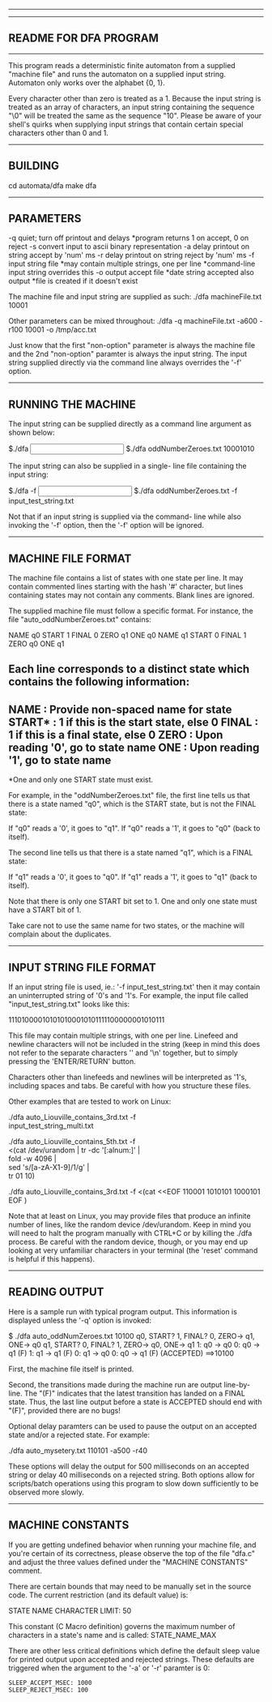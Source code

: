 
----------------------------
----------------------------
   README FOR DFA PROGRAM
----------------------------
----------------------------
This program reads a deterministic finite automaton
from a supplied "machine file" and runs the automaton 
on a supplied input string. Automaton only works
over the alphabet {0, 1}.

Every character other than zero is treated as a 1. 
Because the input string is treated as an array of 
characters, an input string containing the 
sequence "\0" will be treated the same as the 
sequence "10". Please be aware of your shell's
quirks when supplying input strings that contain
certain special characters other than 0 and 1.

--------------
   BUILDING
--------------
cd automata/dfa
make dfa

----------------
   PARAMETERS
----------------
-q           quiet; turn off printout and delays
             *program returns 1 on accept, 0 on reject
-s           convert input to ascii binary representation
-a <num>     delay printout on string accept by 'num' ms
-r <num>     delay printout on string reject by 'num' ms
-f <file>    input string file
             *may contain multiple strings, one per line
             *command-line input string overrides this
-o <file>    output accept file
             *date string accepted also output 
             *file is created if it doesn't exist

The machine file and input string are supplied as such:
./dfa machineFile.txt 10001

Other parameters can be mixed throughout:
./dfa -q machineFile.txt -a600 -r100 10001 -o /tmp/acc.txt

Just know that the first "non-option" parameter is always
the machine file and the 2nd "non-option" paramter is 
always the input string. The input string supplied directly
via the command line always overrides the '-f' option. 

-------------------------
   RUNNING THE MACHINE
-------------------------
The input string can be supplied directly as a
command line argument as shown below:

$./dfa <machine file> <input string>
$./dfa oddNumberZeroes.txt 10001010

The input string can also be supplied in a single-
line file containing the input string:

$./dfa <machine file> -f <input string file>
$./dfa oddNumberZeroes.txt -f input_test_string.txt

Not that if an input string is supplied via the command-
line while also invoking the '-f' option, then the '-f'
option will be ignored.

-------------------------
   MACHINE FILE FORMAT
-------------------------
The machine file contains a list of states with one
state per line. It may contain commented lines starting
with the hash '#' character, but lines containing states
may not contain any comments. Blank lines are ignored.

The supplied machine file must follow a specific
format. For instance, the file "auto_oddNumberZeroes.txt"
contains:

NAME q0 START 1 FINAL 0 ZERO q1 ONE q0
NAME q1 START 0 FINAL 1 ZERO q0 ONE q1

Each line corresponds to a distinct state which
contains the following information:
-------------------------------------------------
NAME   : Provide non-spaced name for state
START* : 1 if this is the start state, else 0
FINAL  : 1 if this is a final state, else 0
ZERO   : Upon reading '0', go to state name
ONE    : Upon reading '1', go to state name
-------------------------------------------------
*One and only one START state must exist.

For example, in the "oddNumberZeroes.txt" file, the
first line tells us that there is a state named "q0",
which is the START state, but is not the FINAL state:

If "q0" reads a '0', it goes to "q1".
If "q0" reads a '1', it goes to "q0" (back to itself).

The second line tells us that there is a state named
"q1", which is a FINAL state:

If "q1" reads a '0', it goes to "q0".
If "q1" reads a '1', it goes to "q1" (back to itself).

Note that there is only one START bit set to 1. One 
and only one state must have a START bit of 1.

Take care not to use the same name for two
states, or the machine will complain about
the duplicates.

------------------------------
   INPUT STRING FILE FORMAT
------------------------------
If an input string file is used, ie.:
    '-f input_test_string.txt' 
then it may contain an uninterrupted string 
of '0's and '1's. For example, the input file 
called  "input_test_string.txt" looks like this:

111010000101010100010101111100000001010111

This file may contain multiple strings, with
one per line. Linefeed and newline characters
will not be included in the string (keep in mind
this does not refer to the separate characters
'\' and '\n' together, but to simply pressing
the 'ENTER/RETURN' button. 

Characters other than linefeeds and newlines will
be interpreted as '1's, including spaces and tabs.
Be careful with how you structure these files.

Other examples that are tested to work on Linux:

./dfa auto_Liouville_contains_3rd.txt -f \
     input_test_string_multi.txt

./dfa auto_Liouville_contains_5th.txt -f \
     <(cat /dev/urandom | tr -dc '[:alnum:]' | \
     fold -w 4096 | \
     sed 's/[a-zA-X1-9]/1/g' | \
     tr 01 10)

./dfa auto_Liouville_contains_3rd.txt -f <(cat <<EOF
110001
1010101
1000101
EOF
)

Note that at least on Linux, you may provide files
that produce an infinite number of lines, like the
random device /dev/urandom. Keep in mind you will 
need to halt the program manually with CTRL+C or
by killing the ./dfa process. Be careful with the
random device, though, or you may end up looking at
very unfamiliar characters in your terminal (the
'reset' command is helpful if this happens).

--------------------
   READING OUTPUT
--------------------
Here is a sample run with typical program output. 
This information is displayed unless the '-q'
option is invoked:

$ ./dfa auto_oddNumZeroes.txt 10100
q0, START? 1, FINAL? 0, ZERO-> q1, ONE-> q0
q1, START? 0, FINAL? 1, ZERO-> q0, ONE-> q1
1: q0 -> q0
0: q0 -> q1 (F)
1: q1 -> q1 (F)
0: q1 -> q0
0: q0 -> q1 (F)
(ACCEPTED)
     ==>10100

First, the machine file itself is printed.

Second, the transitions made during the machine run
are output line-by-line. The "(F)" indicates that the 
latest transition has landed on a FINAL state. Thus, 
the last line output before a state is ACCEPTED should 
end with "(F)", provided there are no bugs!

Optional delay paramters can be used to pause the
output on an accepted state and/or a rejected state.
For example:

./dfa auto_mysetery.txt 110101 -a500 -r40

These options will delay the output for 500 
milliseconds on an accepted string or delay 40 
milliseconds on a rejected string. Both options allow 
for scripts/batch operations using this program to slow 
down sufficiently to be observed more slowly.

-----------------------
   MACHINE CONSTANTS
-----------------------
If you are getting undefined behavior when running
your machine file, and you're certain of its correctness,
please observe the top of the file "dfa.c" and adjust
the three values defined under the "MACHINE CONSTANTS"
comment. 

There are certain bounds that may need to be manually 
set in the source code. The current restriction (and
its default value) is:

STATE NAME CHARACTER LIMIT: 50

This constant (C Macro definition) governs the maximum
number of characters in a state's name and is called:
	STATE_NAME_MAX

There are other less critical definitions which define
the default sleep value for printed output upon accepted
and rejected strings. These defaults are triggered when 
the argument to the '-a' or '-r' paramter is 0:

	SLEEP_ACCEPT_MSEC: 1000
	SLEEP_REJECT_MSEC: 100




